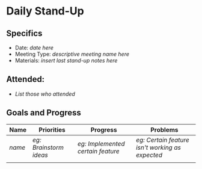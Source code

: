 # Daily Stand-Up

## Specifics
- Date: _date here_
- Meeting Type: _descriptive meeting name here_
- Materials: _insert last stand-up notes here_

## Attended:
- _List those who attended_

## Goals and Progress

| Name | Priorities | Progress | Problems |
| --- | --- | --- | --- |
| _name_ | _eg: Brainstorm ideas_ | _eg: Implemented certain feature_ | _eg: Certain feature isn't working as expected_ |
| | | |
